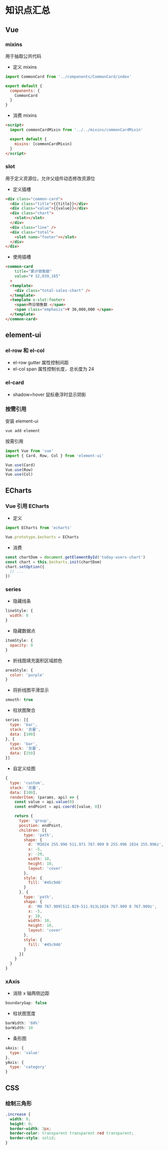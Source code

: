 # 知识点汇总

## Vue

### mixins

用于抽取公共代码

- 定义 mixins

```js
import CommonCard from '../components/CommonCard/index'

export default {
  components: {
    CommonCard
  }
}
```

- 消费 mixins

```html
<script>
  import commonCardMixin from '../../mixins/commonCardMixin'

  export default {
    mixins: [commonCardMixin]
  }
</script>
```

### slot

用于定义资源位，允许父组件动态修改资源位

- 定义插槽

```html
<div class="common-card">
  <div class="title">{{title}}</div>
  <div class="value">{{value}}</div>
  <div class="chart">
    <slot></slot>
  </div>
  <div class="line" />
  <div class="total">
    <slot name="footer"></slot>
  </div>
</div>
```

- 使用插槽

```html
<common-card
    title="累计销售额"
    value="¥ 32,039,165"
  >
  <template>
    <div class="total-sales-chart" />
  </template>
  <template v-slot:footer>
    <span>昨日销售额 </span>
    <span class="emphasis">¥ 30,000,000 </span>
  </template>
</common-card>
```

## element-ui

### el-row 和 el-col

- el-row gutter 属性控制间距
- el-col span 属性控制长度，总长度为 24

### el-card

- shadow=hover 鼠标悬浮时显示阴影

### 按需引用

安装 element-ui

```bash
vue add element
```

按需引用

```js
import Vue from 'vue'
import { Card, Row, Col } from 'element-ui'

Vue.use(Card)
Vue.use(Row)
Vue.use(Col)
```

## ECharts

### Vue 引用 ECharts

- 定义

```js
import ECharts from 'echarts'

Vue.prototype.$echarts = ECharts
```

- 消费

```js
const chartDom = document.getElementById('today-users-chart')
const chart = this.$echarts.init(chartDom)
chart.setOption({
  // ...
})
```

### series

- 隐藏线条

```js
lineStyle: {
  width: 0
}
```

- 隐藏数据点

```js
itemStyle: {
  opacity: 0
}
```

- 折线图填充面积区域颜色

```js
areaStyle: {
  color: 'purple'
}
```

- 将折线图平滑显示

```js
smooth: true
```

- 柱状图聚合

```js
series: [{
  type: 'bar',
  stack: '总量',
  data: [100]
}, {
  type: 'bar',
  stack: '总量',
  data: [250]
}]
```

- 自定义绘图

```js
{
  type: 'custom',
  stack: '总量',
  data: [100],
  renderItem: (params, api) => {
    const value = api.value(0)
    const endPoint = api.coord([value, 0])

    return {
      type: 'group',
      position: endPoint,
      children: [{
        type: 'path',
        shape: {
          d: 'M1024 255.996 511.971 767.909 0 255.996 1024 255.996z',
          x: -5,
          y: -20,
          width: 10,
          height: 10,
          layout: 'cover'
        },
        style: {
          fill: '#45c946'
        }
      }, {
        type: 'path',
        shape: {
          d: 'M0 767.909l512.029-511.913L1024 767.909 0 767.909z',
          x: -5,
          y: 10,
          width: 10,
          height: 10,
          layout: 'cover'
        },
        style: {
          fill: '#45c946'
        }
      }]
    }
  }
}
```

### xAxis

- 消除 x 轴两侧边距

```js
boundaryGap: false
```

- 柱状图宽度

```js
barWidth: '60%'
barWidth: 10
```

- 条形图

```js
xAxis: {
  type: 'value'
},
yAxis: {
  type: 'category'
}
```

## CSS

### 绘制三角形

```css
.increase {
  width: 0;
  height: 0;
  border-width: 3px;
  border-color: transparent transparent red transparent;
  border-style: solid;
}
```
